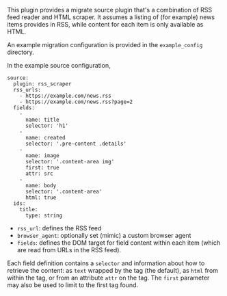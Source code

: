 This plugin provides a migrate source plugin that's a combination of RSS feed reader and HTML scraper. It assumes a listing of (for example) news items provides in RSS, while content for each item is only available as HTML.

An example migration configuration is provided in the `example_config` directory. 

In the example source configuration,

```
source:
  plugin: rss_scraper
  rss_urls: 
    - https://example.com/news.rss
    - https://example.com/news.rss?page=2
  fields:
    -
      name: title
      selector: 'h1'
    -
      name: created
      selector: '.pre-content .details'
    -
      name: image
      selector: '.content-area img'
      first: true
      attr: src
    -
      name: body
      selector: '.content-area'
      html: true
  ids:
    title:
      type: string
```

- `rss_url`: defines the RSS feed
- `browser_agent`: optionally set (mimic) a custom browser agent
- `fields`: defines the DOM target for field content within each item (which are read from URLs in the RSS feed).

Each field definition contains a `selector` and information about how to retrieve the content: as `text` wrapped by the tag (the default), as `html` from within the tag, or from an attribute `attr` on the tag. The `first` parameter may also be used to limit to the first tag found.